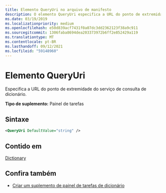 ```yaml
---
title: Elemento QueryUri no arquivo de manifesto
description: O elemento QueryUri especifica a URL do ponto de extremidade do serviço de consulta de dicionário.
ms.date: 03/19/2019
ms.localizationpriority: medium
ms.openlocfilehash: e50d839acf7431f0a07dc3dd2362123f38a9c911
ms.sourcegitcommit: 1306faba8694dea203373972b6ff2e852429a119
ms.translationtype: MT
ms.contentlocale: pt-BR
ms.lasthandoff: 09/12/2021
ms.locfileid: "59148960"
---
```

# <a name="queryuri-element"></a>Elemento QueryUri

Especifica a URL do ponto de extremidade do serviço de consulta de dicionário.

**Tipo de suplemento:** Painel de tarefas

## <a name="syntax"></a>Sintaxe

```XML
<QueryUri DefaultValue="string" />
```

## <a name="contained-in"></a>Contido em

[Dictionary](dictionary.md)

## <a name="see-also"></a>Confira também

- [Criar um suplemento de painel de tarefas de dicionário](../../word/dictionary-task-pane-add-ins.md)
